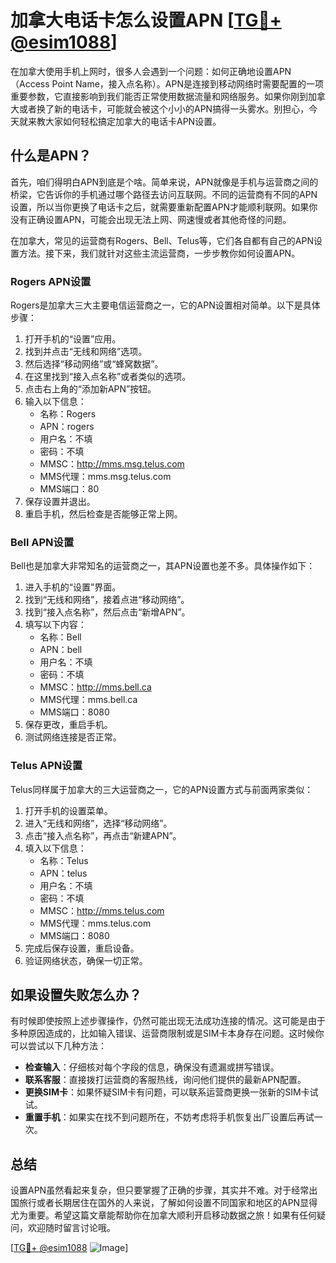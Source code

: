 # 加拿大电话卡怎么设置APN [[TG💪+ @esim1088](https://t.me/s/esim1088)]

在加拿大使用手机上网时，很多人会遇到一个问题：如何正确地设置APN（Access Point Name，接入点名称）。APN是连接到移动网络时需要配置的一项重要参数，它直接影响到我们能否正常使用数据流量和网络服务。如果你刚到加拿大或者换了新的电话卡，可能就会被这个小小的APN搞得一头雾水。别担心，今天就来教大家如何轻松搞定加拿大的电话卡APN设置。

## 什么是APN？

首先，咱们得明白APN到底是个啥。简单来说，APN就像是手机与运营商之间的桥梁，它告诉你的手机通过哪个路径去访问互联网。不同的运营商有不同的APN设置，所以当你更换了电话卡之后，就需要重新配置APN才能顺利联网。如果你没有正确设置APN，可能会出现无法上网、网速慢或者其他奇怪的问题。

在加拿大，常见的运营商有Rogers、Bell、Telus等，它们各自都有自己的APN设置方法。接下来，我们就针对这些主流运营商，一步步教你如何设置APN。

### Rogers APN设置

Rogers是加拿大三大主要电信运营商之一，它的APN设置相对简单。以下是具体步骤：

1. 打开手机的“设置”应用。
2. 找到并点击“无线和网络”选项。
3. 然后选择“移动网络”或“蜂窝数据”。
4. 在这里找到“接入点名称”或者类似的选项。
5. 点击右上角的“添加新APN”按钮。
6. 输入以下信息：
   - 名称：Rogers
   - APN：rogers
   - 用户名：不填
   - 密码：不填
   - MMSC：http://mms.msg.telus.com
   - MMS代理：mms.msg.telus.com
   - MMS端口：80
7. 保存设置并退出。
8. 重启手机，然后检查是否能够正常上网。

### Bell APN设置

Bell也是加拿大非常知名的运营商之一，其APN设置也差不多。具体操作如下：

1. 进入手机的“设置”界面。
2. 找到“无线和网络”，接着点进“移动网络”。
3. 找到“接入点名称”，然后点击“新增APN”。
4. 填写以下内容：
   - 名称：Bell
   - APN：bell
   - 用户名：不填
   - 密码：不填
   - MMSC：http://mms.bell.ca
   - MMS代理：mms.bell.ca
   - MMS端口：8080
5. 保存更改，重启手机。
6. 测试网络连接是否正常。

### Telus APN设置

Telus同样属于加拿大的三大运营商之一，它的APN设置方式与前面两家类似：

1. 打开手机的设置菜单。
2. 进入“无线和网络”，选择“移动网络”。
3. 点击“接入点名称”，再点击“新建APN”。
4. 填入以下信息：
   - 名称：Telus
   - APN：telus
   - 用户名：不填
   - 密码：不填
   - MMSC：http://mms.telus.com
   - MMS代理：mms.telus.com
   - MMS端口：8080
5. 完成后保存设置，重启设备。
6. 验证网络状态，确保一切正常。

## 如果设置失败怎么办？

有时候即使按照上述步骤操作，仍然可能出现无法成功连接的情况。这可能是由于多种原因造成的，比如输入错误、运营商限制或是SIM卡本身存在问题。这时候你可以尝试以下几种方法：

- **检查输入**：仔细核对每个字段的信息，确保没有遗漏或拼写错误。
- **联系客服**：直接拨打运营商的客服热线，询问他们提供的最新APN配置。
- **更换SIM卡**：如果怀疑SIM卡有问题，可以联系运营商更换一张新的SIM卡试试。
- **重置手机**：如果实在找不到问题所在，不妨考虑将手机恢复出厂设置后再试一次。

## 总结

设置APN虽然看起来复杂，但只要掌握了正确的步骤，其实并不难。对于经常出国旅行或者长期居住在国外的人来说，了解如何设置不同国家和地区的APN显得尤为重要。希望这篇文章能帮助你在加拿大顺利开启移动数据之旅！如果有任何疑问，欢迎随时留言讨论哦。

[[TG💪+ @esim1088](https://t.me/s/esim1088) ![Image](https://i.postimg.cc/4NQfJmqS/Snipaste-2025-05-13-00-14-12.png)]
